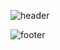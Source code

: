 ![header](https://capsule-render.vercel.app/api?type=wave&color=auto&section=header&height=200&text=HELLO!&animation=fadeIn&fontSize=100)








![footer](https://capsule-render.vercel.app/api?type=wave&color=auto&section=footer&height=200)
